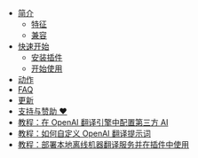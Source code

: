 <div class="sponsor-container"></div>
<div class="ww-ads wwads-cn wwads-horizontal" data-id="327"></div>

* [简介](/docs#introduction)
    * [特征](/docs#features)
    * [兼容](/docs#compatibility)
* [快速开始](/docs#quick-start)
    * [安装插件](/docs#installation)
    * [开始使用](/docs#usage)
* [动作](/docs#actions)
* [FAQ](/faq)
* [更新](/updates)
* [支持与赞助 ❤️](/support)
* [教程：在 OpenAI 翻译引擎中配置第三方 AI](/tutorial/configuring_3party_ai_in_openai_translator.md)
* [教程：如何自定义 OpenAI 翻译提示词](/tutorial/how_to_customize_translation_prompts.md)
* [教程：部署本地离线机器翻译服务并在插件中使用](https://github.com/YiiGuxing/TranslationPlugin/discussions/5411)
